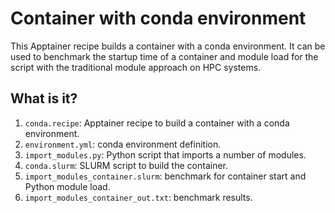 # Container with conda environment

This Apptainer recipe builds a container with a conda environment.  It can
be used to benchmark the startup time of a container and module load for the
script with the traditional module approach on HPC systems.


## What is it?

1. `conda.recipe`: Apptainer recipe to build a container with a conda
   environment.
1. `environment.yml`: conda environment definition.
1. `import_modules.py`: Python script that imports a number of modules.
1. `conda.slurm`: SLURM script to build the container.
1. `import_modules_container.slurm`: benchmark for container start and
   Python module load.
1. `import_modules_container_out.txt`: benchmark results.
